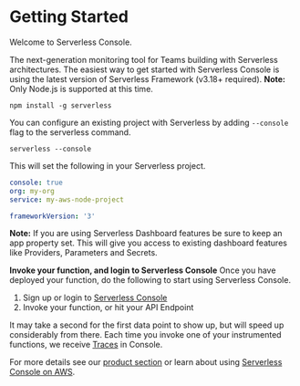 <!--
title: Getting Started
menuText: Getting Started
description: 
menuOrder: 1
-->

# Getting Started
Welcome to Serverless Console. 

The next-generation monitoring tool for Teams 
building with Serverless architectures. The easiest way 
to get started with Serverless Console is using the 
latest version of Serverless Framework (v3.18+ required).
**Note:** Only Node.js is supported at this time. 

```text
npm install -g serverless
```

You can configure an existing project with 
Serverless by adding `--console` flag to the serverless command. 

```text
serverless --console
```

This will set the following in your Serverless project. 

```yaml
console: true
org: my-org
service: my-aws-node-project

frameworkVersion: '3'
```

**Note:** If you are using Serverless Dashboard features be sure to keep an
app property set. This will give you access to existing dashboard
features like Providers, Parameters and Secrets. 

**Invoke your function, and login to Serverless Console**
Once you have deployed your function, do the following to start using Serverless Console.

1. Sign up or login to [Serverless Console](https://console.serverless.com?ref_website=https%3A%2F%2Fwww.serverless.com%2Fconsole%2Fdocs%2F) 
1. Invoke your function, or hit your API Endpoint

It may take a second for the first data point to show up,
but will speed up considerably from there. Each time you invoke
one of your instrumented functions, we receive [Traces](./product//traces.md) in Console. 

For more details see our [product section](./product) or learn about using [Serverless Console on AWS](./integrations/aws/).
